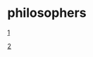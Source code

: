 # philosophers


[1](https://nafuka11.github.io/philosophers-visualizer/)

[2](https://rom98759.github.io/Philosophers-visualizer/)
